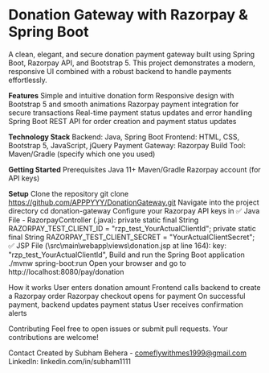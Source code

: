 # Donation Gateway with Razorpay & Spring Boot
A clean, elegant, and secure donation payment gateway built using Spring Boot, Razorpay API, and Bootstrap 5. This project demonstrates a modern, responsive UI combined with a robust backend to handle payments effortlessly.

**Features**
Simple and intuitive donation form
Responsive design with Bootstrap 5 and smooth animations
Razorpay payment integration for secure transactions
Real-time payment status updates and error handling
Spring Boot REST API for order creation and payment status updates

**Technology Stack**
Backend: Java, Spring Boot
Frontend: HTML, CSS, Bootstrap 5, JavaScript, jQuery
Payment Gateway: Razorpay
Build Tool: Maven/Gradle (specify which one you used)

**Getting Started**
Prerequisites
Java 11+
Maven/Gradle
Razorpay account (for API keys)

**Setup**
Clone the repository
git clone https://github.com/APPPYYY/DonationGateway.git
Navigate into the project directory
cd donation-gateway
Configure your Razorpay API keys in 
✅ Java File - RazorpayController (.java):
private static final String RAZORPAY_TEST_CLIENT_ID = "rzp_test_YourActualClientId";
private static final String RAZORPAY_TEST_CLIENT_SECRET = "YourActualClientSecret";
✅ JSP File (\src\main\webapp\views\donation.jsp at line 164):
key: "rzp_test_YourActualClientId",
Build and run the Spring Boot application
./mvnw spring-boot:run
Open your browser and go to http://localhost:8080/pay/donation

How it works
User enters donation amount
Frontend calls backend to create a Razorpay order
Razorpay checkout opens for payment
On successful payment, backend updates payment status
User receives confirmation alerts

Contributing
Feel free to open issues or submit pull requests. Your contributions are welcome!

Contact
Created by Subham Behera - comeflywithmes1999@gmail.com
LinkedIn: linkedin.com/in/subham1111


